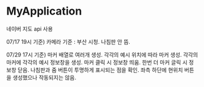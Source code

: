 # MyApplication
네이버 지도 api 사용

07/17 19시 기준) 
카메라 기준 : 부산 시청. 
나침판 안 뜸. 

07/29 17시 기준)
마커 배열로 여러개 생성. 각각의 예시 위치에 따라 마커 생성. 
각각의 마커에 각각의 예시 정보창을 생성. 마커 클릭 시 정보창 띄움. 한번 더 마커 글릭 시 정보창 닫음. 
나침판과 줌 버튼이 투명하게 표시되는 점을 확인. 좌측 하단에 현위치 버튼을 생성했으나 작동되지는 않음. 
